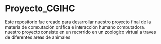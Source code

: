 # Proyecto_CGIHC
Este repositorio fue creado para desarrollar nuestro proyecto final de la materia de computación gráfica e interacción humano computadora, nuestro proyecto consiste en un recorrido en un zoologico virtual a traves de diferentes areas de animales
